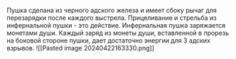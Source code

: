 Пушка сделана из черного адского железа и имеет сбоку рычаг для перезарядки после каждого выстрела. Прицеливание и стрельба из инфернальной пушки - это действие. Инфернальная пушка заряжается монетами души. Каждый заряд из монеты души, вставленной в прорезь на боковой стороне пушки, дает достаточно энергии для 3 адских взрывов.
![[Pasted image 20240422163330.png]]